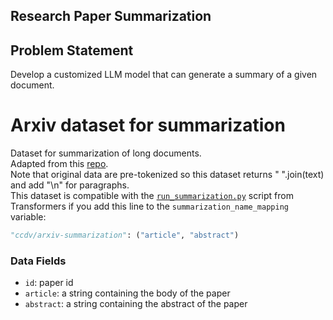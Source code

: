 ## Research Paper Summarization

## Problem Statement

Develop a customized LLM model that can generate a summary of a given document.

# Arxiv dataset for summarization

Dataset for summarization of long documents.\
Adapted from this [repo](https://github.com/armancohan/long-summarization).\
Note that original data are pre-tokenized so this dataset returns " ".join(text) and add "\n" for paragraphs. \
This dataset is compatible with the [`run_summarization.py`](https://github.com/huggingface/transformers/tree/master/examples/pytorch/summarization) script from Transformers if you add this line to the `summarization_name_mapping` variable:
```python
"ccdv/arxiv-summarization": ("article", "abstract")
```

### Data Fields

- `id`: paper id
- `article`: a string containing the body of the paper
- `abstract`: a string containing the abstract of the paper


